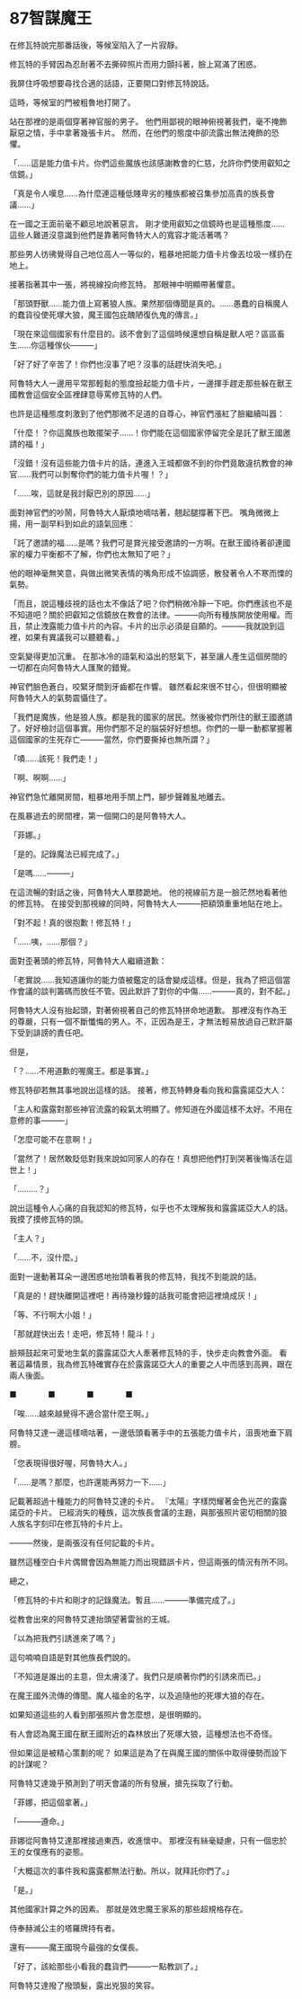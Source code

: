 # 87智謀魔王

在修瓦特說完那番話後，等候室陷入了一片寂靜。

修瓦特的手臂因為忍耐著不去撕碎照片而用力顫抖著，臉上寫滿了困惑。

我屏住呼吸想要尋找合適的話語，正要開口對修瓦特說話。

這時，等候室的門被粗魯地打開了。

站在那裡的是兩個穿著神官服的男子。
他們用鄙視的眼神俯視著我們，毫不掩飾厭惡之情，手中拿著幾張卡片。
然而，在他們的態度中卻流露出無法掩飾的恐懼。

「......這是能力值卡片。你們這些魔族也該感謝教會的仁慈，允許你們使用叡知之信鏡。」

「真是令人嘆息......為什麼連這種低賤卑劣的種族都被召集參加高貴的族長會議......」

在一國之王面前毫不顧忌地說著惡言。
剛才使用叡知之信鏡時也是這種態度......這些人難道沒意識到他們是靠著阿魯特大人的寬容才能活著嗎？

那些男人彷彿覺得自己地位高人一等似的，粗暴地把能力值卡片像丟垃圾一樣扔在地上。

接著指著其中一張，將視線投向修瓦特。
那眼神中明顯帶著懼意。

「那頭野獸......能力值上寫著狼人族。果然那個傳聞是真的。......愚蠢的自稱魔人的蠢貨役使死塚大狼，魔王國包庇醜陋復仇鬼的傳言。」

「現在來這個國家有什麼目的。該不會到了這個時候還想自稱是獸人吧？區區畜生......你這種傢伙———」

「好了好了辛苦了！你們也沒事了吧？沒事的話趕快消失吧。」

阿魯特大人一邊用平常那輕鬆的態度撿起能力值卡片，一邊揮手趕走那些躲在獸王國教會這個安全區裡肆意辱罵修瓦特的人們。

也許是這種態度刺激到了他們那微不足道的自尊心，神官們漲紅了臉繼續叫囂：

「什麼！？你這魔族也敢擺架子......！你們能在這個國家停留完全是託了獸王國邀請的福！」

「沒錯！沒有這些能力值卡片的話，連進入王城都做不到的你們竟敢違抗教會的神官......我們可以剝奪你們的能力值卡片喔！？」

「......唉，這就是我討厭巴別的原因......」

面對神官們的吵鬧，阿魯特大人厭煩地嘀咕著，翹起腿撐著下巴。
嘴角微微上揚，用一副早料到如此的語氣回應：

「託了邀請的福......是嗎？我們可是賞光接受邀請的一方啊。在獸王國待著卻連國家的權力平衡都不了解，你們也太無知了吧？」

他的眼神毫無笑意，與做出微笑表情的嘴角形成不協調感，散發著令人不寒而慄的氣勢。

「而且，說這種歧視的話也太不像話了吧？你們稍微冷靜一下吧。你們應該也不是不知道吧？關於把叡知之信鏡放在教會的法律。———向所有種族開放使用權。而且，禁止洩露能力值卡片的內容。卡片的出示必須是自願的。———我就說到這裡，如果有異議我可以聽聽看。」

空氣變得更加沉重。
在那冰冷的語氣和溢出的怒氣下，甚至讓人產生這個房間的一切都在向阿魯特大人匯聚的錯覺。

神官們臉色蒼白，咬緊牙關到牙齒都在作響。
雖然看起來很不甘心，但很明顯被阿魯特大人的氣勢震懾住了。

「我們是魔族，他是狼人族。都是我的國家的居民。然後被你們所住的獸王國邀請了。好好檢討這個事實。用你們那不足的腦袋好好想想。你們的一舉一動都掌握著這個國家的生死存亡———當然，你們要撕掉也無所謂？」

「嘖......該死！我們走！」

「啊、啊啊......」

神官們急忙離開房間，粗暴地用手關上門，腳步聲雜亂地離去。

在風暴過去的房間裡，第一個開口的是阿魯特大人。

「菲娜。」

「是的。記錄魔法已經完成了。」

「是嗎......———」

在這流暢的對話之後，阿魯特大人單膝跪地。
他的視線前方是一臉茫然地看著他的修瓦特。
在接受到那視線的同時，阿魯特大人———把額頭重重地貼在地上。

「對不起！真的很抱歉！修瓦特！」

「......咦，......那個？」

面對歪著頭的修瓦特，阿魯特大人繼續道歉：

「老實說......我知道讓你的能力值被鑑定的話會變成這樣。但是，我為了把這個當作會議的談判籌碼而放任不管。因此默許了對你的中傷......———真的，對不起。」

阿魯特大人沒有抬起頭，對著俯視著自己的修瓦特拼命地道歉。
那裡沒有作為王的尊嚴，只有一個不斷懺悔的男人。不，正因為是王，才無法輕易放過自己默許屬下受到誹謗的責任吧。

但是，

「？......不用道歉的喔魔王。都是事實。」

修瓦特卻若無其事地說出這樣的話。
接著，修瓦特轉身看向我和露露諾亞大人：

「主人和露露對那些神官流露的殺氣太明顯了。修知道在外國這樣不太好。不用在意修的事———」

「怎麼可能不在意啊！」

「當然了！居然敢貶低對我來說如同家人的存在！真想把他們打到哭著後悔活在這世上！」

「.........？」

說出這種令人心痛的自我認知的修瓦特，似乎也不太理解我和露露諾亞大人的話。
我摸了摸修瓦特的頭。

「主人？」

「......不，沒什麼。」

面對一邊動著耳朵一邊困惑地抬頭看著我的修瓦特，我找不到能說的話。

「真是的！趕快離開這裡吧！再待幾秒鐘的話我可能會把這裡燒成灰！」

「等、不行啊大小姐！」

「那就趕快出去！走吧，修瓦特！龍斗！」

臉頰鼓起來可愛地生氣的露露諾亞大人牽著修瓦特的手，快步走向教會外面。
看著這幕情景，我為修瓦特確實存在於露露諾亞大人的重要之人中而感到高興，跟在兩人後面。

■　　　　■　　　　■　　　　■

「唉......越來越覺得不適合當什麼王啊。」

阿魯特艾達一邊這樣嘀咕著，一邊低頭看著手中的五張能力值卡片，沮喪地垂下肩膀。

「您表現得很好喔，阿魯特大人。」

「......是嗎？那麼，也許還能再努力一下......」

記載著超過十種能力的阿魯特艾達的卡片。
『太陽』字樣閃耀著金色光芒的露露諾亞的卡片。
已經消失的種族，這次族長會議的主題，與那張照片密切相關的狼人族名字刻印在修瓦特的卡片上。

———然後，是兩張沒有任何記載的卡片。

雖然這種空白卡片偶爾會因為無能力而出現錯誤卡片，但這兩張的情況有所不同。

總之，

「修瓦特的卡片和剛才的記錄魔法。暫且......———準備完成了。」

從教會出來的阿魯特艾達抬頭望著雷翁的王城。

「以為把我們引誘進來了嗎？」

這句喃喃自語是對其他族長們說的。

「不知道是誰出的主意，但太膚淺了。我們只是順著你們的引誘來而已。」

在魔王國外流傳的傳聞。魔人福金的名字，以及追隨他的死塚大狼的存在。

如果知道這些的人看到那張照片會怎麼想，是很明顯的。

有人會認為魔王國在獸王國附近的森林放出了死塚大狼，這種想法也不奇怪。

但如果這是被精心策劃的呢？
如果這是為了在與魔王國的關係中取得優勢而設下的計謀呢？

阿魯特艾達幾乎預測到了明天會議的所有發展，搶先採取了行動。

「菲娜，把這個拿著。」

「———遵命。」

菲娜從阿魯特艾達那裡接過東西，收進懷中。
那裡沒有絲毫疑慮，只有一個忠於王的女僕應有的姿態。

「大概這次的事件我和露露都無法行動。所以，就拜託你們了。」

「是。」

其他國家計算之外的因素。
那就是效忠魔王家系的那些超規格存在。

侍奉赫滅公主的塔羅牌持有者。

還有———魔王國現今最強的女僕長。

「好了，該給那些小看我的蠢貨們———一點教訓了。」

阿魯特艾達撥了撥頭髮，露出兇狠的笑容。